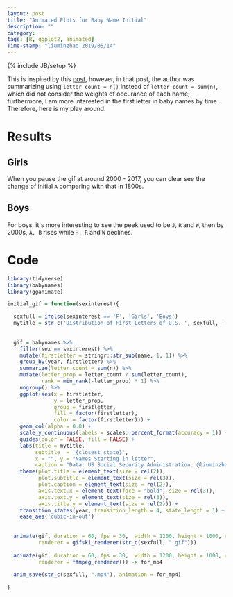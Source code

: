 ```yaml
---
layout: post
title: "Animated Plots for Baby Name Initial"
description: ""
category: 
tags: [R, ggplot2, animated]
Time-stamp: "liuminzhao 2019/05/14"
---
```

{% include JB/setup %}

This is inspired by this [post](https://kieranhealy.org/blog/archives/2019/05/13/baby-name-animation/), however, in that post, the author was summarizing using `letter_count = n()` instead of `letter_count = sum(n)`, which did not consider the weights of occurance of each name; furthermore, I am more interested in the first letter in baby names by time. Therefore, here is my play around.

# Results

## Girls

<blockquote class="imgur-embed-pub" lang="en" data-id="a/YxGdlbL"><a href="//imgur.com/YxGdlbL"></a></blockquote><script async src="//s.imgur.com/min/embed.js" charset="utf-8"></script>

When you pause the gif at around 2000 - 2017, you can clear see the change of initial `A` comparing with that in 1800s. 

## Boys

<blockquote class="imgur-embed-pub" lang="en" data-id="a/Es5fsVr"><a href="//imgur.com/Es5fsVr"></a></blockquote><script async src="//s.imgur.com/min/embed.js" charset="utf-8"></script>

For boys, it's more interesting to see the peek used to be `J`, `R` and `W`, then by 2000s, `A, B` rises while `H, R` and `W` declines.


# Code

``` r
library(tidyverse)
library(babynames)
library(gganimate)

initial_gif = function(sexinterest){

  sexfull = ifelse(sexinterest == 'F', 'Girls', 'Boys')
  mytitle = str_c('Distribution of First Letters of U.S. ', sexfull, ' Names over Time')
    
  
  gif = babynames %>%
    filter(sex == sexinterest) %>%
    mutate(firstletter = stringr::str_sub(name, 1, 1)) %>%
    group_by(year, firstletter) %>%
    summarize(letter_count = sum(n)) %>%
    mutate(letter_prop = letter_count / sum(letter_count), 
           rank = min_rank(-letter_prop) * 1) %>%
    ungroup() %>% 
    ggplot(aes(x = firstletter,
               y = letter_prop,
               group = firstletter,
               fill = factor(firstletter),
               color = factor(firstletter))) +
    geom_col(alpha = 0.8) +
    scale_y_continuous(labels = scales::percent_format(accuracy = 1)) +
    guides(color = FALSE, fill = FALSE) +
    labs(title = mytitle,
         subtitle  = '{closest_state}',
         x = "", y = "Names Starting in letter",
         caption = "Data: US Social Security Administration. @liuminzhao") +
    theme(plot.title = element_text(size = rel(2)),
          plot.subtitle = element_text(size = rel(3)),
          plot.caption = element_text(size = rel(2)),
          axis.text.x = element_text(face = "bold", size = rel(3)),
          axis.text.y = element_text(size = rel(3)),
          axis.title.y = element_text(size = rel(2))) +
    transition_states(year, transition_length = 4, state_length = 1) +
    ease_aes('cubic-in-out')
  
  
  animate(gif, duration = 60, fps = 30,  width = 1200, height = 1000, end_pause = 30,
          renderer = gifski_renderer(str_c(sexfull, ".gif"))) 
  
  animate(gif, duration = 60, fps = 30,  width = 1200, height = 1000, end_pause = 30, 
          renderer = ffmpeg_renderer()) -> for_mp4
  
  anim_save(str_c(sexfull, ".mp4"), animation = for_mp4)

}
```